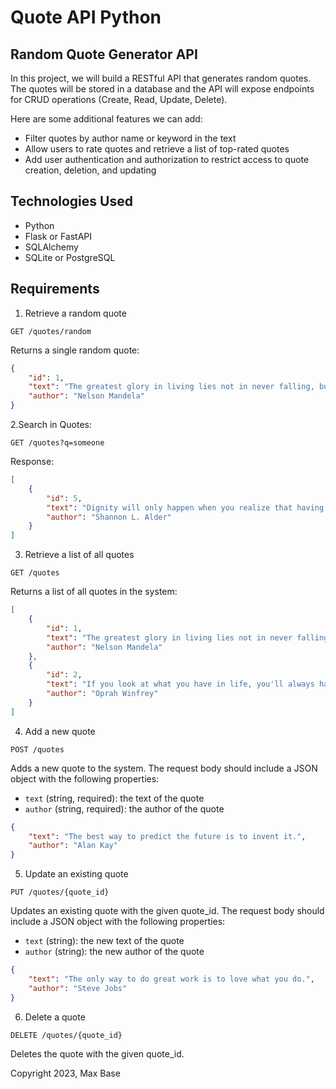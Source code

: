 # Quote API Python

## Random Quote Generator API

In this project, we will build a RESTful API that generates random quotes. The quotes will be stored in a database and the API will expose endpoints for CRUD operations (Create, Read, Update, Delete).

Here are some additional features we can add:

- Filter quotes by author name or keyword in the text
- Allow users to rate quotes and retrieve a list of top-rated quotes
- Add user authentication and authorization to restrict access to quote creation, deletion, and updating

## Technologies Used

- Python
- Flask or FastAPI
- SQLAlchemy
- SQLite or PostgreSQL

## Requirements

1. Retrieve a random quote

```http
GET /quotes/random
```

Returns a single random quote:

```json
{
    "id": 1,
    "text": "The greatest glory in living lies not in never falling, but in rising every time we fall.",
    "author": "Nelson Mandela"
}
```

2.Search in Quotes:

```http
GET /quotes?q=someone
```
Response:

```json
[
    {
        "id": 5,
        "text": "Dignity will only happen when you realize that having someone in your life doesn’t validate your worth.",
        "author": "Shannon L. Alder"
    }
]
```



3. Retrieve a list of all quotes

```http
GET /quotes
```

Returns a list of all quotes in the system:

```json
[
    {
        "id": 1,
        "text": "The greatest glory in living lies not in never falling, but in rising every time we fall.",
        "author": "Nelson Mandela"
    },
    {
        "id": 2,
        "text": "If you look at what you have in life, you'll always have more. If you look at what you don't have in life, you'll never have enough.",
        "author": "Oprah Winfrey"
    }
]
```

4. Add a new quote

```http
POST /quotes
```

Adds a new quote to the system. The request body should include a JSON object with the following properties:
- `text` (string, required): the text of the quote
- `author` (string, required): the author of the quote

```json
{
    "text": "The best way to predict the future is to invent it.",
    "author": "Alan Kay"
}
```

5. Update an existing quote

```http
PUT /quotes/{quote_id}
```

Updates an existing quote with the given quote_id. The request body should include a JSON object with the following properties:
- `text` (string): the new text of the quote
- `author` (string): the new author of the quote

```json
{
    "text": "The only way to do great work is to love what you do.",
    "author": "Steve Jobs"
}
```

6. Delete a quote
```http
DELETE /quotes/{quote_id}
```

Deletes the quote with the given quote_id.

Copyright 2023, Max Base
